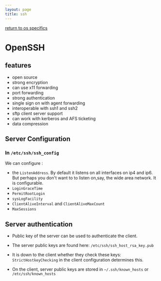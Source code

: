 ```yaml
---
layout: page
title: ssh
---
```


[return to os specifics](../../os_specifics.html)


# OpenSSH

## features

* open source
* strong encryption
* can use x11 forwarding
* port forwarding
* strong authentication
* single sign on with agent forwarding
* interoperable with ssh1 and ssh2
* sftp client server support
* can work with kerberos and AFS ticketing
* data compression

## Server Configuration

### In `/etc/ssh/ssh_config`

We can configure :

* the `ListenAddress`. By default it listens on all interfaces on ip4 and ip6. But perhaps you don't want to to listen on,say, the wide area network. It is configurable.
* `LoginGraceTime`
* `PermitRootLogin`
* `sysLogFacility`
* `ClientAliveInterval` and `ClientAliveMaxCount`
* `MaxSessions`

## Server authentication

* Public key of the server can be used to authenticate the client.
* The server public keys are found here: `/etc/ssh/ssh_host_rsa_key.pub`
* It is down to the client whether they check these keys: `StrictHostkeyChecking` in the client configuration determines this.

* On the client, server public keys are  stored in `~/.ssh/known_hosts` or `/etc/ssh/known_hosts`
